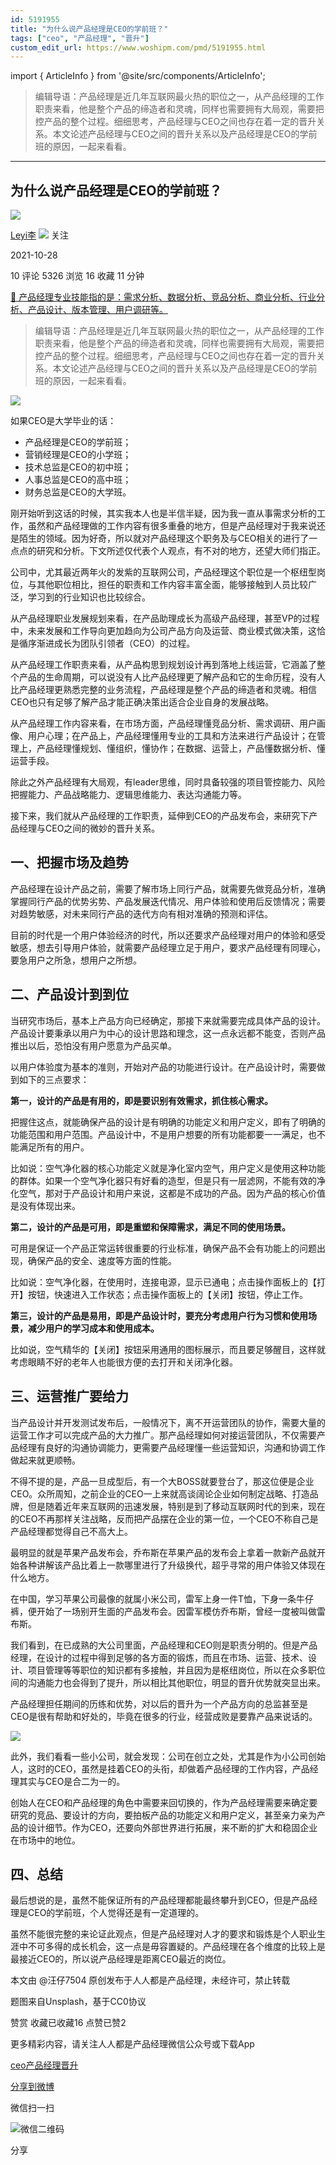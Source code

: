 ```yaml
---
id: 5191955
title: "为什么说产品经理是CEO的学前班？"
tags: ["ceo", "产品经理", "晋升"]
custom_edit_url: https://www.woshipm.com/pmd/5191955.html
---
```

import { ArticleInfo } from '@site/src/components/ArticleInfo';

<ArticleInfo
    author="Leyi李"
    authorLink="https://www.woshipm.com/u/1339638"
    published="2021-10-28"
    views={5326}
    comments={10}
    collects={16}
/>

> 编辑导语：产品经理是近几年互联网最火热的职位之一，从产品经理的工作职责来看，他是整个产品的缔造者和灵魂，同样也需要拥有大局观，需要把控产品的整个过程。细细思考，产品经理与CEO之间也存在着一定的晋升关系。本文论述产品经理与CEO之间的晋升关系以及产品经理是CEO的学前班的原因，一起来看看。

---

## 为什么说产品经理是CEO的学前班？

[![](https://static.qidianla.com/woshipm_def_head_1.jpg?imageView2/1/w/72/h/72/q/100)](https://www.woshipm.com/u/1339638)

[Leyi李](https://www.woshipm.com/u/1339638) ![](https://static.woshipm.com/tag/1101_1@2x.png) 关注

2021-10-28

10 评论 5326 浏览 16 收藏 11 分钟

[🔗 产品经理专业技能指的是：需求分析、数据分析、竞品分析、商业分析、行业分析、产品设计、版本管理、用户调研等。](https://ke.qidianla.com/courses/90pm)

> 编辑导语：产品经理是近几年互联网最火热的职位之一，从产品经理的工作职责来看，他是整个产品的缔造者和灵魂，同样也需要拥有大局观，需要把控产品的整个过程。细细思考，产品经理与CEO之间也存在着一定的晋升关系。本文论述产品经理与CEO之间的晋升关系以及产品经理是CEO的学前班的原因，一起来看看。

![](https://image.woshipm.com/wp-files/2021/10/HEElcw2VXPSP4r1zS0pG.jpg)

如果CEO是大学毕业的话：

*   产品经理是CEO的学前班；
*   营销经理是CEO的小学班；
*   技术总监是CEO的初中班；
*   人事总监是CEO的高中班；
*   财务总监是CEO的大学班。

刚开始听到这话的时候，其实我本人也是半信半疑，因为我一直从事需求分析的工作，虽然和产品经理做的工作内容有很多重叠的地方，但是产品经理对于我来说还是陌生的领域。因为好奇，所以就对产品经理这个职务及与CEO相关的进行了一点点的研究和分析。下文所述仅代表个人观点，有不对的地方，还望大师们指正。

公司中，尤其最近两年火的发紫的互联网公司，产品经理这个职位是一个枢纽型岗位，与其他职位相比，担任的职责和工作内容丰富全面，能够接触到人员比较广泛，学习到的行业知识也比较综合。

从产品经理职业发展规划来看，在产品助理成长为高级产品经理，甚至VP的过程中，未来发展和工作导向更加趋向为公司产品方向及运营、商业模式做决策，这恰是循序渐进成长为团队引领者（CEO）的过程。

从产品经理工作职责来看，从产品构思到规划设计再到落地上线运营，它涵盖了整个产品的生命周期，可以说没有人比产品经理更了解产品和它的生命历程，没有人比产品经理更熟悉完整的业务流程，产品经理是整个产品的缔造者和灵魂。相信CEO也只有足够了解产品才能正确决策出适合企业自身的发展战略。

从产品经理工作内容来看，在市场方面，产品经理懂竞品分析、需求调研、用户画像、用户心理；在产品上，产品经理懂用专业的工具和方法来进行产品设计；在管理上，产品经理懂规划、懂组织，懂协作；在数据、运营上，产品懂数据分析、懂运营手段。

除此之外产品经理有大局观，有leader思维，同时具备较强的项目管控能力、风险把握能力、产品战略能力、逻辑思维能力、表达沟通能力等。

接下来，我们就从产品经理的工作职责，延伸到CEO的产品发布会，来研究下产品经理与CEO之间的微妙的晋升关系。

## 一、把握市场及趋势

产品经理在设计产品之前，需要了解市场上同行产品，就需要先做竞品分析，准确掌握同行产品的优势劣势、产品发展迭代情况、用户体验和使用后反馈情况；需要对趋势敏感，对未来同行产品的迭代方向有相对准确的预测和评估。

目前的时代是一个用户体验经济的时代，所以还要求产品经理对用户的体验和感受敏感，想去引导用户体验，就需要产品经理立足于用户，要求产品经理有同理心，要急用户之所急，想用户之所想。

## 二、产品设计到到位

当研究市场后，基本上产品方向已经确定，那接下来就需要完成具体产品的设计。产品设计要秉承以用户为中心的设计思路和理念，这一点永远都不能变，否则产品推出以后，恐怕没有用户愿意为产品买单。

以用户体验度为基本的准则，开始对产品的功能进行设计。在产品设计时，需要做到如下的三点要求：

**第一，设计的产品是有用的，即是要识别有效需求，抓住核心需求。**

把握住这点，就能确保产品的设计是有明确的功能定义和用户定义，即有了明确的功能范围和用户范围。产品设计中，不是用户想要的所有功能都要一一满足，也不能满足所有的用户。

比如说：空气净化器的核心功能定义就是净化室内空气，用户定义是使用这种功能的群体。如果一个空气净化器只有好看的造型，但是只有一层滤网，不能有效的净化空气，那对于产品设计和用户来说，这都是不成功的产品。因为产品的核心价值是没有体现出来。

**第二，设计的产品是可用，即是重塑和保障需求，满足不同的使用场景。**

可用是保证一个产品正常运转很重要的行业标准，确保产品不会有功能上的问题出现，确保产品的安全、速度等方面的性能。

比如说：空气净化器，在使用时，连接电源，显示已通电；点击操作面板上的【打开】按钮，快速进入工作状态；点击操作面板上的【关闭】按钮，停止工作。

**第三，设计的产品是易用，即是产品设计时，要充分考虑用户行为习惯和使用场景，减少用户的学习成本和使用成本。**

比如说，空气精华的【关闭】按钮采用通用的图标展示，而且要足够醒目，这样就考虑眼睛不好的老年人也能很方便的去打开和关闭净化器。

## 三、运营推广要给力

当产品设计并开发测试发布后，一般情况下，离不开运营团队的协作，需要大量的运营工作才可以完成产品的大力推广。那产品经理如何对接运营团队，不仅需要产品经理有良好的沟通协调能力，更需要产品经理懂一些运营知识，沟通和协调工作做起来就更顺畅。

不得不提的是，产品一旦成型后，有一个大BOSS就要登台了，那这位便是企业CEO。众所周知，之前企业的CEO一上来就高谈阔论企业如何制定战略、打造品牌，但是随着近年来互联网的迅速发展，特别是到了移动互联网时代的到来，现在的CEO不再那样关注战略，反而把产品摆在企业的第一位，一个CEO不称自己是产品经理都觉得自己不高大上。

最明显的就是苹果产品发布会，乔布斯在苹果产品的发布会上拿着一款新产品就开始各种讲解该产品比着上一款哪里进行了升级换代，超乎寻常的用户体验又体现在什么地方。

在中国，学习苹果公司最像的就属小米公司，雷军上身一件T恤，下身一条牛仔裤，便开始了一场别开生面的产品发布会。因雷军模仿乔布斯，曾经一度被叫做雷布斯。

我们看到，在已成熟的大公司里面，产品经理和CEO则是职责分明的。但是产品经理，在设计的过程中得到足够的各方面的锻炼，而且在市场、运营、技术、设计、项目管理等等职位的知识都有多接触，并且因为是枢纽岗位，所以在众多职位间的沟通能力也会得到了提升，所以相比其他职位，明显的晋升优势就突显出来。

产品经理担任期间的历练和优势，对以后的晋升为一个产品方向的总监甚至是CEO是很有帮助和好处的，毕竟在很多的行业，经营成败是要靠产品来说话的。

![](https://image.woshipm.com/wp-files/2021/10/9lwVq2JTHOpcmtI5rSaS.png)

此外，我们看看一些小公司，就会发现：公司在创立之处，尤其是作为小公司创始人，这时的CEO，虽然是挂着CEO的头衔，却做着产品经理的工作内容，产品经理其实与CEO是合二为一的。

创始人在CEO和产品经理的角色中需要来回切换的，作为产品经理需要来确定要研究的竞品、要设计的方向，要拍板产品的功能定义和用户定义，甚至亲力亲为产品的设计细节。作为CEO，还要向外部世界进行拓展，来不断的扩大和稳固企业在市场中的地位。

## 四、总结

最后想说的是，虽然不能保证所有的产品经理都能最终攀升到CEO，但是产品经理是CEO的学前班，个人觉得还是有一定道理的。

虽然不能很完整的来论证此观点，但是产品经理对人才的要求和锻炼是个人职业生涯中不可多得的成长机会，这一点是毋容置疑的。产品经理在各个维度的比较上是最接近CEO的，所以说产品经理是距离CEO最近的岗位。

本文由 @汪仔7504 原创发布于人人都是产品经理，未经许可，禁止转载

题图来自Unsplash，基于CC0协议

赞赏 收藏已收藏16 点赞已赞2

更多精彩内容，请关注人人都是产品经理微信公众号或下载App

[ceo](https://www.woshipm.com/tag/ceo)[产品经理](https://www.woshipm.com/tag/pmd)[晋升](https://www.woshipm.com/tag/%e6%99%8b%e5%8d%87)

[分享到微博](https://service.weibo.com/share/share.php?appkey=2775287854&title=为什么说产品经理是CEO的学前班？&url=https://www.woshipm.com/pmd/5191955.html&pic=https://image.woshipm.com/wp-files/2021/10/HEElcw2VXPSP4r1zS0pG.jpg)

微信扫一扫

![微信二维码](https://api.pwmqr.com/qrcode/create/?url=https://www.woshipm.com/pmd/5191955.html)

分享